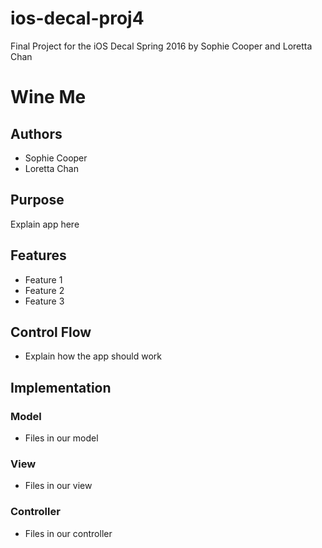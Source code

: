 # ios-decal-proj4
Final Project for the iOS Decal Spring 2016 by Sophie Cooper and Loretta Chan

# Wine Me
## Authors
* Sophie Cooper
* Loretta Chan

## Purpose

Explain app here

## Features
* Feature 1
* Feature 2
* Feature 3

## Control Flow
* Explain how the app should work

## Implementation
### Model
* Files in our model

### View
* Files in our view

### Controller
* Files in our controller
